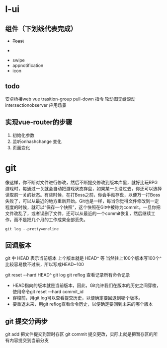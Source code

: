 # l-ui

## 组件（下划线代表完成）
- ~~Toast~~ 
- ~~~Dialog~~~
- swipe
- appnotification
- icon

## todo
安卓桥接web
vue trasition-group
pull-down 指令
轮动图无缝滚动
intersectionobserver 应用场景

## 实现vue-router的步骤
1. 初始化参数
2. 监听onhashchange 变化
3. 页面变化


# git
像这样，你不断对文件进行修改，然后不断提交修改到版本库里，就好比玩RPG游戏时，每通过一关就会自动把游戏状态存盘，如果某一关没过去，你还可以选择读取前一关的状态。有些时候，在打Boss之前，你会手动存盘，以便万一打Boss失败了，可以从最近的地方重新开始。Git也是一样，每当你觉得文件修改到一定程度的时候，就可以“保存一个快照”，这个快照在Git中被称为commit。一旦你把文件改乱了，或者误删了文件，还可以从最近的一个commit恢复，然后继续工作，而不是把几个月的工作成果全部丢失。

`git log --pretty=oneline`

## 回调版本
git 中 HEAD 表示当前版本 上个版本就是 HEAD^ 等
当然往上100个版本写100个^比较容易数不过来，所以写成HEAD~100

git reset --hard HEAD^
git log 
git reflog 查看记录所有命令记录

- HEAD指向的版本就是当前版本，因此，Git允许我们在版本的历史之间穿梭，使用命令git reset --hard commit_id
- 穿梭前，用git log可以查看提交历史，以便确定要回退到哪个版本。
- 要重返未来，用git reflog查看命令历史，以便确定要回到未来的哪个版本 

## git 提交分两步
git add 把文件提交到暂时存区
git commit 提交更改，实际上就是把暂存区的所有内容提交到当前分支